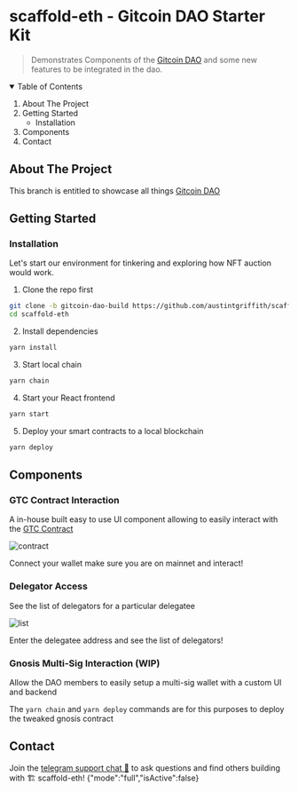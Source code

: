# scaffold-eth - Gitcoin DAO Starter Kit

> Demonstrates Components of the [Gitcoin DAO](https://gitcoin.co/blog/introducing-gtc-gitcoins-governance-token/) and some new features to be integrated in the dao.

<details open="open">
  <summary>Table of Contents</summary>
  <ol>
    <li>
      <a>About The Project</a>
    </li>
    <li>
      <a>Getting Started</a>
      <ul>
        <li><a>Installation</a></li>
      </ul>
    </li>
    <li><a>Components</a></li>
    <li><a>Contact</a></li>
  </ol>
</details>

## About The Project

This branch is entitled to showcase all things [Gitcoin DAO](https://gitcoin.co/blog/introducing-gtc-gitcoins-governance-token/)



## Getting Started


### Installation

Let's start our environment for tinkering and exploring how NFT auction would work.

1. Clone the repo first
```sh
git clone -b gitcoin-dao-build https://github.com/austintgriffith/scaffold-eth.git payment-channel
cd scaffold-eth
```

2. Install dependencies
```bash
yarn install
```
3. Start local chain
```bash
yarn chain
```

4. Start your React frontend
```bash
yarn start
```

5. Deploy your smart contracts to a local blockchain
```bash
yarn deploy
```

## Components

### GTC Contract Interaction
A in-house built easy to use UI component allowing to easily interact with the [GTC Contract](https://etherscan.io/address/0xde30da39c46104798bb5aa3fe8b9e0e1f348163f)

![contract](https://user-images.githubusercontent.com/57724812/126625432-0cbd8582-caa3-4a0b-a58a-e420d0935b62.png)

Connect your wallet make sure you are on mainnet and interact!

### Delegator Access
See the list of delegators for a particular delegatee

![list](https://user-images.githubusercontent.com/57724812/126625584-39cf3de0-92f7-4465-914a-79931bf6edef.png)

Enter the delegatee address and see the list of delegators!

### Gnosis Multi-Sig Interaction (WIP)
Allow the DAO members to easily setup a multi-sig wallet with a custom UI and backend

The `yarn chain` and `yarn deploy` commands are for this purposes to deploy the tweaked gnosis contract


## Contact

Join the [telegram support chat 💬](https://t.me/joinchat/KByvmRe5wkR-8F_zz6AjpA) to ask questions and find others building with 🏗 scaffold-eth!
{"mode":"full","isActive":false}
